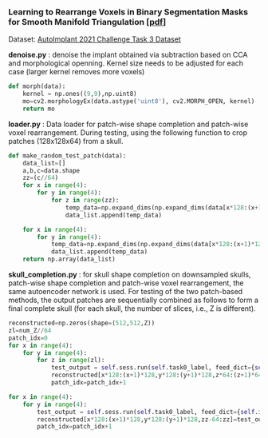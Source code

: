 ### Learning to Rearrange Voxels in Binary Segmentation Masks for Smooth Manifold Triangulation [[pdf](https://arxiv.org/pdf/2108.05269.pdf)]



Dataset: [AutoImplant 2021 Challenge Task 3 Dataset](https://autoimplant2021.grand-challenge.org/Dataset/)



**denoise.py** : denoise the implant obtained via subtraction based on CCA and morphological openning. Kernel size needs to be adjusted for each case (larger kernel removes more voxels)

```python
def morph(data):
    kernel = np.ones((9,9),np.uint8)
    mo=cv2.morphologyEx(data.astype('uint8'), cv2.MORPH_OPEN, kernel)
    return mo
```


**loader.py** : Data loader for patch-wise shape completion and patch-wise voxel rearrangement. During testing, using the following function to crop patches (128x128x64) from a skull.

```python
def make_random_test_patch(data):
    data_list=[]
    a,b,c=data.shape
    zz=(c//64)
    for x in range(4):
        for y in range(4):
            for z in range(zz):            
                temp_data=np.expand_dims(np.expand_dims(data[x*128:(x+1)*128,y*128:(y+1)*128,z*64:(z+1)*64],axis=0),axis=4)
                data_list.append(temp_data)

    for x in range(4):
        for y in range(4):
            temp_data=np.expand_dims(np.expand_dims(data[x*128:(x+1)*128,y*128:(y+1)*128,c-64:c],axis=0),axis=4)            
            data_list.append(temp_data)
    return np.array(data_list)
 ```

**skull_completion.py** : for skull shape completion on downsampled skulls, patch-wise shape completion and patch-wise voxel rearrangement, the same autoencoder network is used. For testing of the two patch-based methods, the output patches are sequentially combined as follows to form a final complete skull (for each skull, the number of slices, i.e., Z is different).  

```python
reconstructed=np.zeros(shape=(512,512,Z))
zl=num_Z//64
patch_idx=0
for x in range(4):
    for y in range(4):
        for z in range(zl):
            test_output = self.sess.run(self.task0_label, feed_dict={self.input_I: test_input[patch_idx]})
            reconstructed[x*128:(x+1)*128,y*128:(y+1)*128,z*64:(z+1)*64]=test_output[0,:,:,:]
            patch_idx=patch_idx+1

for x in range(4):
    for y in range(4):
        test_output = self.sess.run(self.task0_label, feed_dict={self.input_I: test_input[patch_idx]})
        reconstructed[x*128:(x+1)*128,y*128:(y+1)*128,zz-64:zz]=test_output[0,:,:,:]
        patch_idx=patch_idx+1
 ```
